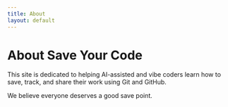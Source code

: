 ```yaml
---
title: About
layout: default
---
```


# About Save Your Code

This site is dedicated to helping AI-assisted and vibe coders learn how to save, track, and share their work using Git and GitHub.

We believe everyone deserves a good save point.

